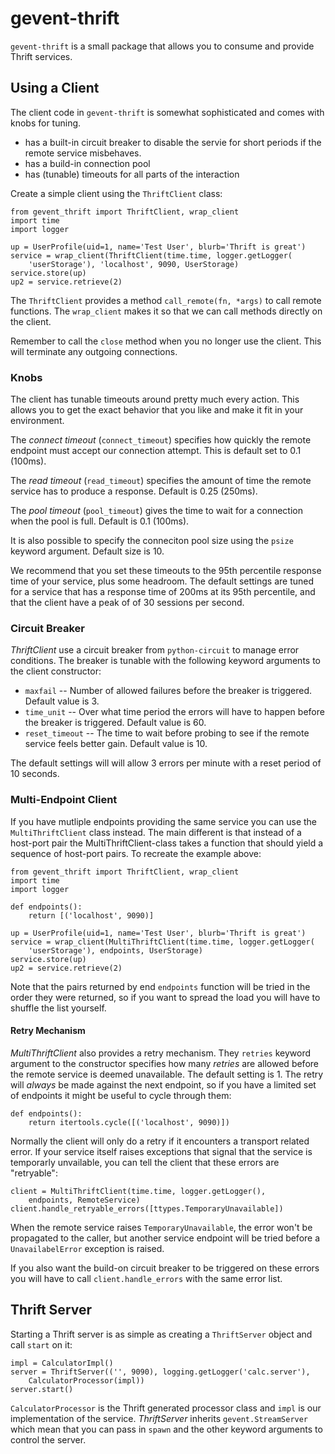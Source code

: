 # gevent-thrift #

`gevent-thrift` is a small package that allows you to consume and
provide Thrift services.

## Using a Client ##

The client code in `gevent-thrift` is somewhat sophisticated and comes
with knobs for tuning.

* has a built-in circuit breaker to disable the servie for short
  periods if the remote service misbehaves.
* has a build-in connection pool
* has (tunable) timeouts for all parts of the interaction

Create a simple client using the `ThriftClient` class:

    from gevent_thrift import ThriftClient, wrap_client
    import time
    import logger

    up = UserProfile(uid=1, name='Test User', blurb='Thrift is great')
    service = wrap_client(ThriftClient(time.time, logger.getLogger(
        'userStorage'), 'localhost', 9090, UserStorage)
    service.store(up)
    up2 = service.retrieve(2)

The `ThriftClient` provides a method `call_remote(fn, *args)` to call
remote functions.  The `wrap_client` makes it so that we can call
methods directly on the client.

Remember to call the `close` method when you no longer use the client.
This will terminate any outgoing connections.

### Knobs ###

The client has tunable timeouts around pretty much every action.  This
allows you to get the exact behavior that you like and make it fit in
your environment.

The *connect timeout* (`connect_timeout`) specifies how quickly the
remote endpoint must accept our connection attempt.  This is default
set to 0.1 (100ms).

The *read timeout* (`read_timeout`) specifies the amount of time the
remote service has to produce a response.  Default is 0.25 (250ms).

The *pool timeout* (`pool_timeout`) gives the time to wait for a
connection when the pool is full.  Default is 0.1 (100ms).

It is also possible to specify the conneciton pool size using the
`psize` keyword argument.  Default size is 10.

We recommend that you set these timeouts to the 95th percentile
response time of your service, plus some headroom.  The default
settings are tuned for a service that has a response time of 200ms at
its 95th percentile, and that the client have a peak of of 30 sessions
per second.

### Circuit Breaker ###

*ThriftClient* use a circuit breaker from `python-circuit` to manage
error conditions.   The breaker is tunable with the following keyword
arguments to the client constructor:

* `maxfail` -- Number of allowed failures before the breaker is
  triggered.  Default value is 3.
* `time_unit` -- Over what time period the errors will have to happen
  before the breaker is triggered.  Default value is 60.
* `reset_timeout` -- The time to wait before probing to see if the
  remote service feels better gain.   Default value is 10.

The default settings will will allow 3 errors per minute with a reset
period of 10 seconds.

### Multi-Endpoint Client ###

If you have mutliple endpoints providing the same service you can use
the `MultiThriftClient` class instead.  The main different is that
instead of a host-port pair the MultiThriftClient-class takes a
function that should yield a sequence of host-port pairs.  To recreate
the example above:

    from gevent_thrift import ThriftClient, wrap_client
    import time
    import logger

    def endpoints():
        return [('localhost', 9090)]

    up = UserProfile(uid=1, name='Test User', blurb='Thrift is great')
    service = wrap_client(MultiThriftClient(time.time, logger.getLogger(
        'userStorage'), endpoints, UserStorage)
    service.store(up)
    up2 = service.retrieve(2)

Note that the pairs returned by end `endpoints` function will be tried
in the order they were returned, so if you want to spread the load you
will have to shuffle the list yourself.

#### Retry Mechanism ####

*MultiThriftClient* also provides a retry mechanism.  They `retries`
keyword argument to the constructor specifies how many *retries* are
allowed before the remote service is deemed unavailable.  The default
setting is 1.  The retry will *always* be made against the next
endpoint, so if you have a limited set of endpoints it might be useful
to cycle through them:

    def endpoints():
        return itertools.cycle([('localhost', 9090)])

Normally the client will only do a retry if it encounters a transport
related error.  If your service itself raises exceptions that signal
that the service is temporarly unvailable, you can tell the client
that these errors are "retryable":

    client = MultiThriftClient(time.time, logger.getLogger(),
        endpoints, RemoteService)
    client.handle_retryable_errors([ttypes.TemporaryUnavailable])

When the remote service raises `TemporaryUnavailable`, the error won't
be propagated to the caller, but another service endpoint will be
tried before a `UnavailabelError` exception is raised.

If you also want the build-on circuit breaker to be triggered on these
errors you will have to call `client.handle_errors` with the same
error list.

## Thrift Server ##

Starting a Thrift server is as simple as creating a `ThriftServer`
object and call `start` on it:

    impl = CalculatorImpl()
    server = ThriftServer(('', 9090), logging.getLogger('calc.server'),
        CalculatorProcessor(impl))
    server.start()

`CalculatorProcessor` is the Thrift generated processor class and
`impl` is our implementation of the service.  *ThriftServer* inherits
`gevent.StreamServer` which mean that you can pass in `spawn` and
the other keyword arguments to control the server.

